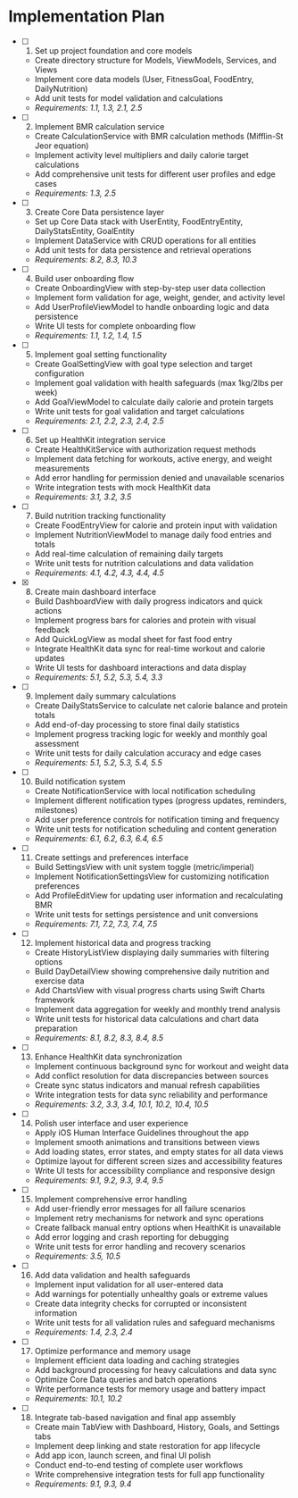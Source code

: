 # Implementation Plan

- [ ] 1. Set up project foundation and core models
  - Create directory structure for Models, ViewModels, Services, and Views
  - Implement core data models (User, FitnessGoal, FoodEntry, DailyNutrition)
  - Add unit tests for model validation and calculations
  - _Requirements: 1.1, 1.3, 2.1, 2.5_

- [ ] 2. Implement BMR calculation service
  - Create CalculationService with BMR calculation methods (Mifflin-St Jeor equation)
  - Implement activity level multipliers and daily calorie target calculations
  - Add comprehensive unit tests for different user profiles and edge cases
  - _Requirements: 1.3, 2.5_

- [ ] 3. Create Core Data persistence layer
  - Set up Core Data stack with UserEntity, FoodEntryEntity, DailyStatsEntity, GoalEntity
  - Implement DataService with CRUD operations for all entities
  - Add unit tests for data persistence and retrieval operations
  - _Requirements: 8.2, 8.3, 10.3_

- [ ] 4. Build user onboarding flow
  - Create OnboardingView with step-by-step user data collection
  - Implement form validation for age, weight, gender, and activity level
  - Add UserProfileViewModel to handle onboarding logic and data persistence
  - Write UI tests for complete onboarding flow
  - _Requirements: 1.1, 1.2, 1.4, 1.5_

- [ ] 5. Implement goal setting functionality
  - Create GoalSettingView with goal type selection and target configuration
  - Implement goal validation with health safeguards (max 1kg/2lbs per week)
  - Add GoalViewModel to calculate daily calorie and protein targets
  - Write unit tests for goal validation and target calculations
  - _Requirements: 2.1, 2.2, 2.3, 2.4, 2.5_

- [ ] 6. Set up HealthKit integration service
  - Create HealthKitService with authorization request methods
  - Implement data fetching for workouts, active energy, and weight measurements
  - Add error handling for permission denied and unavailable scenarios
  - Write integration tests with mock HealthKit data
  - _Requirements: 3.1, 3.2, 3.5_

- [ ] 7. Build nutrition tracking functionality
  - Create FoodEntryView for calorie and protein input with validation
  - Implement NutritionViewModel to manage daily food entries and totals
  - Add real-time calculation of remaining daily targets
  - Write unit tests for nutrition calculations and data validation
  - _Requirements: 4.1, 4.2, 4.3, 4.4, 4.5_

- [x] 8. Create main dashboard interface
  - Build DashboardView with daily progress indicators and quick actions
  - Implement progress bars for calories and protein with visual feedback
  - Add QuickLogView as modal sheet for fast food entry
  - Integrate HealthKit data sync for real-time workout and calorie updates
  - Write UI tests for dashboard interactions and data display
  - _Requirements: 5.1, 5.2, 5.3, 5.4, 3.3_

- [ ] 9. Implement daily summary calculations
  - Create DailyStatsService to calculate net calorie balance and protein totals
  - Add end-of-day processing to store final daily statistics
  - Implement progress tracking logic for weekly and monthly goal assessment
  - Write unit tests for daily calculation accuracy and edge cases
  - _Requirements: 5.1, 5.2, 5.3, 5.4, 5.5_

- [ ] 10. Build notification system
  - Create NotificationService with local notification scheduling
  - Implement different notification types (progress updates, reminders, milestones)
  - Add user preference controls for notification timing and frequency
  - Write unit tests for notification scheduling and content generation
  - _Requirements: 6.1, 6.2, 6.3, 6.4, 6.5_

- [ ] 11. Create settings and preferences interface
  - Build SettingsView with unit system toggle (metric/imperial)
  - Implement NotificationSettingsView for customizing notification preferences
  - Add ProfileEditView for updating user information and recalculating BMR
  - Write unit tests for settings persistence and unit conversions
  - _Requirements: 7.1, 7.2, 7.3, 7.4, 7.5_

- [ ] 12. Implement historical data and progress tracking
  - Create HistoryListView displaying daily summaries with filtering options
  - Build DayDetailView showing comprehensive daily nutrition and exercise data
  - Add ChartsView with visual progress charts using Swift Charts framework
  - Implement data aggregation for weekly and monthly trend analysis
  - Write unit tests for historical data calculations and chart data preparation
  - _Requirements: 8.1, 8.2, 8.3, 8.4, 8.5_

- [ ] 13. Enhance HealthKit data synchronization
  - Implement continuous background sync for workout and weight data
  - Add conflict resolution for data discrepancies between sources
  - Create sync status indicators and manual refresh capabilities
  - Write integration tests for data sync reliability and performance
  - _Requirements: 3.2, 3.3, 3.4, 10.1, 10.2, 10.4, 10.5_

- [ ] 14. Polish user interface and user experience
  - Apply iOS Human Interface Guidelines throughout the app
  - Implement smooth animations and transitions between views
  - Add loading states, error states, and empty states for all data views
  - Optimize layout for different screen sizes and accessibility features
  - Write UI tests for accessibility compliance and responsive design
  - _Requirements: 9.1, 9.2, 9.3, 9.4, 9.5_

- [ ] 15. Implement comprehensive error handling
  - Add user-friendly error messages for all failure scenarios
  - Implement retry mechanisms for network and sync operations
  - Create fallback manual entry options when HealthKit is unavailable
  - Add error logging and crash reporting for debugging
  - Write unit tests for error handling and recovery scenarios
  - _Requirements: 3.5, 10.5_

- [ ] 16. Add data validation and health safeguards
  - Implement input validation for all user-entered data
  - Add warnings for potentially unhealthy goals or extreme values
  - Create data integrity checks for corrupted or inconsistent information
  - Write unit tests for all validation rules and safeguard mechanisms
  - _Requirements: 1.4, 2.3, 2.4_

- [ ] 17. Optimize performance and memory usage
  - Implement efficient data loading and caching strategies
  - Add background processing for heavy calculations and data sync
  - Optimize Core Data queries and batch operations
  - Write performance tests for memory usage and battery impact
  - _Requirements: 10.1, 10.2_

- [ ] 18. Integrate tab-based navigation and final app assembly
  - Create main TabView with Dashboard, History, Goals, and Settings tabs
  - Implement deep linking and state restoration for app lifecycle
  - Add app icon, launch screen, and final UI polish
  - Conduct end-to-end testing of complete user workflows
  - Write comprehensive integration tests for full app functionality
  - _Requirements: 9.1, 9.3, 9.4_